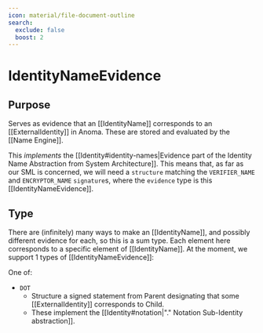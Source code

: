 ```yaml
---
icon: material/file-document-outline
search:
  exclude: false
  boost: 2
---
```


# IdentityNameEvidence

## Purpose

<!-- --8<-- [start:purpose] -->
Serves as evidence that an [[IdentityName]] corresponds to an [[ExternalIdentity]] in Anoma.
These are stored and evaluated by the [[Name Engine]].

This _implements_ the [[Identity#identity-names|Evidence part of the Identity
Name Abstraction from System Architecture]]. This means that, as far as our SML is
concerned, we will need a `structure` matching the `VERIFIER_NAME` and
`ENCRYPTOR_NAME` `signature`s, where the `evidence` type is this
[[IdentityNameEvidence]].
<!-- --8<-- [end:purpose] -->

## Type

<!-- --8<-- [start:type] -->
There are (infinitely) many ways to make an [[IdentityName]], and possibly
different evidence for each, so this is a sum type. Each element here
corresponds to a specific element of [[IdentityName]]. At the moment, we support
1 types of [[IdentityNameEvidence]]:

One of:

- `DOT`
  - Structure a signed statement from Parent designating that some
    [[ExternalIdentity]] corresponds to Child.
  - These implement the [[Identity#notation|"." Notation Sub-Identity
    abstraction]].
<!-- --8<-- [end:type] -->
